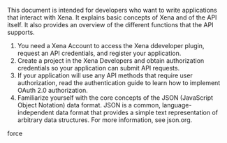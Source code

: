 This document is intended for developers who want to write applications that interact with Xena. It explains basic concepts of Xena and of the API itself. It also provides an overview of the different functions that the API supports.


1. You need a Xena Account to access the Xena ddeveloper plugin, request an API credentials, and register your application.
2. Create a project in the Xena Developers and obtain authorization credentials so your application can submit API requests.
3. If your application will use any API methods that require user authorization, read the authentication guide to learn how to implement OAuth 2.0 authorization.
4. Familiarize yourself with the core concepts of the JSON (JavaScript Object Notation) data format. JSON is a common, language-independent data format that provides a simple text representation of arbitrary data structures. For more information, see json.org.

force
